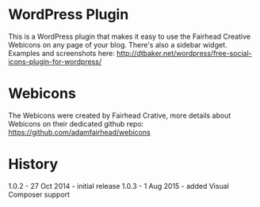 

# WordPress Plugin

This is a WordPress plugin that makes it easy to use the Fairhead Creative Webicons on any page of your blog. There's also a sidebar widget. Examples and screenshots here: http://dtbaker.net/wordpress/free-social-icons-plugin-for-wordpress/

# Webicons

The Webicons were created by Fairhead Crative, more details about Webicons on their dedicated github repo: https://github.com/adamfairhead/webicons

# History

1.0.2 - 27 Oct 2014 - initial release
1.0.3 - 1 Aug 2015 - added Visual Composer support